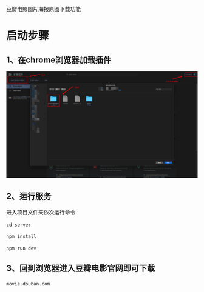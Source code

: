 豆瓣电影图片海报原图下载功能

# 启动步骤
## 1、在chrome浏览器加载插件
![img.png](img.png)
## 2、运行服务
进入项目文件夹依次运行命令

`cd server`

`npm install`

`npm run dev`

## 3、回到浏览器进入豆瓣电影官网即可下载
`movie.douban.com`

